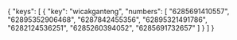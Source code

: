 {
  "keys": [
    {
      "key": "wicakganteng",
      "numbers": [
        "6285691410557",
        "62895352906468",
        "6287842455356",
        "62895321491786",
        "6282124536251",
        "6285260394052",
        "6285691732657"
      ]
    }
  ]
}
